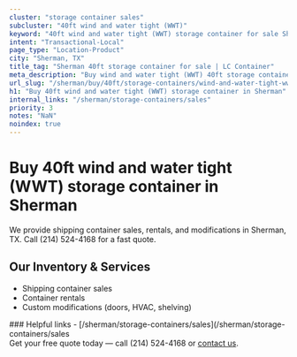```yaml
---
cluster: "storage container sales"
subcluster: "40ft wind and water tight (WWT)"
keyword: "40ft wind and water tight (WWT) storage container for sale Sherman, TX"
intent: "Transactional-Local"
page_type: "Location-Product"
city: "Sherman, TX"
title_tag: "Sherman 40ft storage container for sale | LC Container"
meta_description: "Buy wind and water tight (WWT) 40ft storage container sale with local delivery in Sherman, TX. LC Container — local Since 2003. Request a fast quote today."
url_slug: "/sherman/buy/40ft/storage-containers/wind-and-water-tight-wwt"
h1: "Buy 40ft wind and water tight (WWT) storage container in Sherman"
internal_links: "/sherman/storage-containers/sales"
priority: 3
notes: "NaN"
noindex: true
---
```


# Buy 40ft wind and water tight (WWT) storage container in Sherman

We provide shipping container sales, rentals, and modifications in Sherman, TX. Call (214) 524-4168 for a fast quote.

## Our Inventory & Services
- Shipping container sales
- Container rentals
- Custom modifications (doors, HVAC, shelving)

<div data-section="internal-links">
### Helpful links
- [/sherman/storage-containers/sales](/sherman/storage-containers/sales
</div>

<div data-section="cta">
Get your free quote today — call (214) 524-4168 or <a href="/contact">contact us</a>.
</div>

<script type="application/ld+json">{"@context":"https://schema.org","@type":"FAQPage","mainEntity":[{"@type":"Question","name":"How much does delivery cost in Sherman, TX?","acceptedAnswer":{"@type":"Answer","text":"Delivery costs vary by distance and container size. Most deliveries in Sherman, TX range from $150-$300. Call (214) 524-4168 for an exact quote based on your specific location."}},{"@type":"Question","name":"Do you offer financing or payment plans?","acceptedAnswer":{"@type":"Answer","text":"We accept major credit cards, checks, and can discuss commercial terms for bulk purchases. Call (214) 524-4168 to discuss options."}},{"@type":"Question","name":"Can you customize containers in Sherman, TX?","acceptedAnswer":{"@type":"Answer","text":"Yes — we perform modifications like doors, HVAC, insulation, and shelving. Request a custom quote at (214) 524-4168 or via our contact form."}}]}</script>
